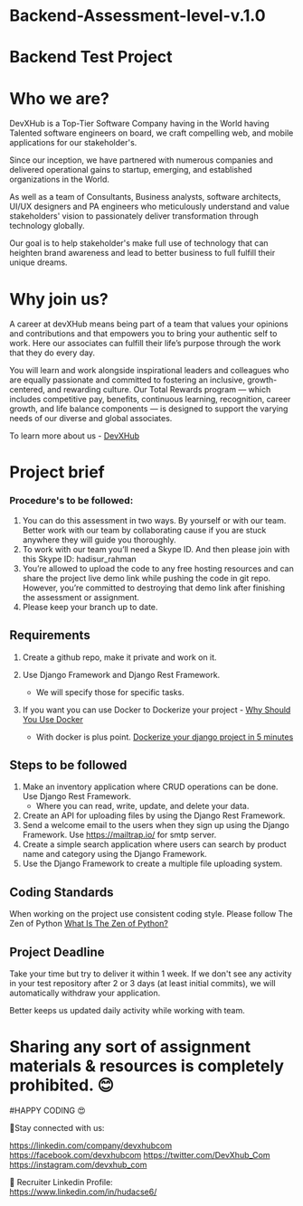 # Backend-Assessment-level-v.1.0

Backend Test Project
======================

Who we are?
====================

DevXHub is a Top-Tier Software Company having in the World having Talented software engineers on board, we craft compelling web, and mobile applications for our stakeholder's.

Since our inception, we have partnered with numerous companies and delivered operational gains to startup, emerging, and established organizations in the World.

As well as a team of Consultants, Business analysts, software architects,  UI/UX designers and PA engineers who meticulously understand and value stakeholders' vision to passionately deliver transformation through technology globally.

Our goal is to help stakeholder's make full use of technology that can heighten brand awareness and lead to better business to full fulfill their unique dreams.


Why join us?
=
A career at devXHub means being part of a team that values your opinions and contributions and that empowers you to bring your authentic self to work. Here our associates can fulfill their life’s purpose through the work that they do every day.

You will learn and work alongside inspirational leaders and colleagues who are equally passionate and committed to fostering an inclusive, growth-centered, and rewarding culture. Our Total Rewards program — which includes competitive pay, benefits, continuous learning, recognition, career growth, and life balance components — is designed to support the varying needs of our diverse and global associates.

To learn more about us - [DevXHub](https://devxhub.com)

Project brief
=
### Procedure's to be followed: 
1. You can do this assessment in two ways. By yourself or with our team. Better work with our team by collaborating cause if you are stuck anywhere they will guide you thoroughly.
2. To work with our team you’ll need a Skype ID. And then please join with this Skype ID: hadisur_rahman
4. You’re allowed to upload the code to any free hosting resources and can share the project live demo link while pushing the code in git repo. However, you’re committed to destroying that demo link after finishing the assessment or assignment.
5. Please keep your branch up to date.  

## Requirements
1. Create a github repo, make it private and work on it. 
2. Use Django Framework and Django Rest Framework. 
    * We will specify those for specific tasks.
3. If you want you can use Docker to Dockerize your project - [Why Should You Use Docker](https://www.geeksforgeeks.org/why-should-you-use-docker-7-major-reasons/#:~:text=1%20Consistent%20%26%20Isolated%20Environment.%20The%20very%20first,by%20default%20compared%20to%20the%20case%20with%20)

    * With docker is plus point. [Dockerize your django project in 5 minutes](https://justdjango.com/blog/django-docker-tutorial)

## Steps to be followed

1.	Make an inventory application where CRUD operations can be done. Use Django Rest Framework.
    * Where you can read, write, update, and delete your data. 
2.	Create an API for uploading files by using the Django Rest Framework.
3.	Send a welcome email to the users when they sign up using the Django Framework. Use https://mailtrap.io/ for smtp server. 
4.	Create a simple search application where users can search by product name and category using the Django Framework.
5.  Use the Django Framework to create a multiple file uploading system.


## Coding Standards
When working on the project use consistent coding style. Please follow The Zen of Python [What Is The Zen of Python?](https://learnpython.com/blog/zen-of-python/)


## Project Deadline
Take your time but try to deliver it within 1 week. If we don't see any activity in your test repository after 2 or 3 days (at least initial commits), we will automatically withdraw your application.

Better keeps us updated daily activity while working with team. 


Sharing any sort of assignment materials & resources is completely prohibited. 😊 
=

#HAPPY CODING 😍

📣Stay connected with us:

https://linkedin.com/company/devxhubcom 
https://facebook.com/devxhubcom 
https://twitter.com/DevXhub_Com 
https://instagram.com/devxhub_com

📣 Recruiter Linkedin Profile:  
https://www.linkedin.com/in/hudacse6/
